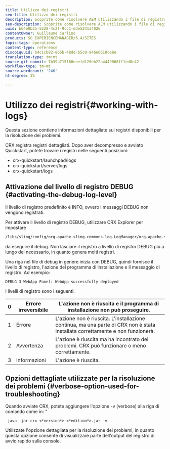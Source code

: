 ```yaml
---
title: Utilizzo dei registri
seo-title: Utilizzo dei registri
description: Scoprite come risolvere AEM utilizzando i file di registro.
seo-description: Scoprite come risolvere AEM utilizzando i file di registro.
uuid: b64e0b25-5228-4c2f-9cc1-dde524134026
contentOwner: Guillaume Carlino
products: SG_EXPERIENCEMANAGER/6.4/SITES
topic-tags: operations
content-type: reference
discoiquuid: b4c1cb82-865b-48dd-b5c0-946e6610ce8e
translation-type: tm+mt
source-git-commit: 7b39a715166eeefdf20eb22a4449068ff1ed0e42
workflow-type: tm+mt
source-wordcount: '246'
ht-degree: 3%

---
```



# Utilizzo dei registri{#working-with-logs}

Questa sezione contiene informazioni dettagliate sui registri disponibili per la risoluzione dei problemi.

CRX registra registri dettagliati. Dopo aver decompresso e avviato Quickstart, potete trovare i registri nelle seguenti posizioni:

* crx-quickstart/launchpad/logs
* crx-quickstart/server/logs
* crx-quickstart/logs

## Attivazione del livello di registro DEBUG {#activating-the-debug-log-level}

Il livello di registro predefinito è INFO, ovvero i messaggi DEBUG non vengono registrati.

Per attivare il livello di registro DEBUG, utilizzare CRX Explorer per impostare

```xml
/libs/sling/config/org.apache.sling.commons.log.LogManager/org.apache.sling.commons.log.level
```

da eseguire il debug. Non lasciare il registro a livello di registro DEBUG più a lungo del necessario, in quanto genera molti registri.

Una riga nel file di debug in genere inizia con DEBUG, quindi fornisce il livello di registro, l&#39;azione del programma di installazione e il messaggio di registro. Ad esempio:

```xml
DEBUG 3 WebApp Panel: WebApp successfully deployed
```

I livelli di registro sono i seguenti:

| 0 | Errore irreversibile | L&#39;azione non è riuscita e il programma di installazione non può proseguire. |
|---|---|---|
| 1 | Errore | L&#39;azione non è riuscita. L&#39;installazione continua, ma una parte di CRX non è stata installata correttamente e non funzionerà. |
| 2 | Avvertenza | L&#39;azione è riuscita ma ha incontrato dei problemi. CRX può funzionare o meno correttamente. |
| 3 | Informazioni | L&#39;azione è riuscita. |

## Opzioni dettagliate utilizzate per la risoluzione dei problemi {#verbose-option-used-for-troubleshooting}

Quando avviate CRX, potete aggiungere l&#39;opzione -v (verbose) alla riga di comando come in: &quot;

` java -jar crx-<*version*>-<*edition*>.jar -v`

Utilizzate l&#39;opzione dettagliata per la risoluzione dei problemi, in quanto questa opzione consente di visualizzare parte dell&#39;output del registro di avvio rapido sulla console.
